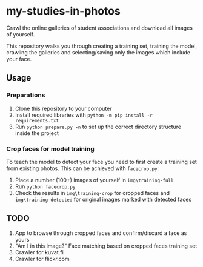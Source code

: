 # my-studies-in-photos

Crawl the online galleries of student associations and download all images of yourself.

This repository walks you through creating a training set, training the model, crawling the galleries and selecting/saving only the images which include your face.

## Usage

### Preparations

1. Clone this repository to your computer
2. Install required libraries with `python -m pip install -r requirements.txt`
3. Run `python prepare.py -n` to set up the correct directory structure inside the project

### Crop faces for model training

To teach the model to detect your face you need to first create a training set from existing photos.
This can be achieved with `facecrop.py`:

1. Place a number (100+) images of yourself in `img\training-full`
2. Run `python facecrop.py`
3. Check the results in `img\training-crop` for cropped faces and `img\training-detected` for original images marked with detected faces

## TODO

1. App to browse through cropped faces and confirm/discard a face as yours
2. "Am I in this image?" Face matching based on cropped faces training set
3. Crawler for kuvat.fi
4. Crawler for flickr.com

